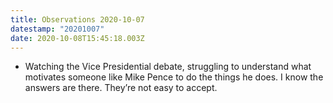 ```yaml
---
title: Observations 2020-10-07
datestamp: "20201007"
date: 2020-10-08T15:45:18.003Z
---
```

- Watching the Vice Presidential debate, struggling to understand what motivates someone like Mike Pence to do the things he does. I know the answers are there. They’re not easy to accept.